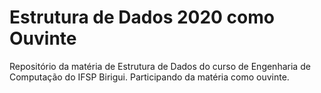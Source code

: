# Estrutura de Dados 2020 como Ouvinte
 Repositório da matéria de Estrutura de Dados do curso de Engenharia de Computação do IFSP Birigui.
 Participando da matéria como ouvinte.
